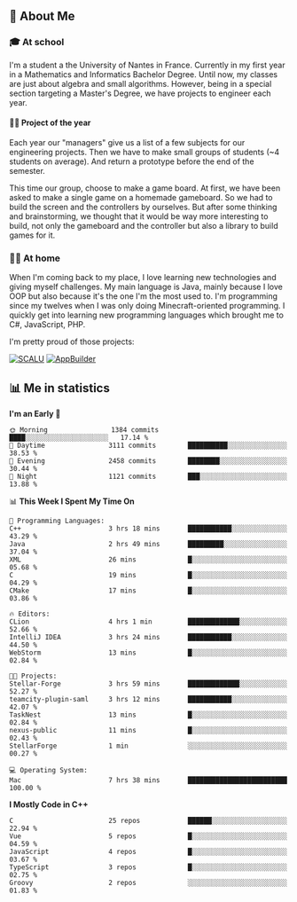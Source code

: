## 👀 About Me

### 🎓 At school

I'm a student a the University of Nantes in France. Currently in my first year in a Mathematics and Informatics Bachelor Degree. Until now, my classes are just about algebra and small algorithms. However, being in a special section targeting a Master's Degree, we have projects to engineer each year. 

#### 🔧🔬 Project of the year

Each year our "managers" give us a list of a few subjects for our engineering projects. Then we have to make small groups of students (~4 students on average). And return a prototype before the end of the semester.

This time our group, choose to make a game board. At first, we have been asked to make a single game on a homemade gameboard. So we had to build the screen and the controllers by ourselves. 
But after some thinking and brainstorming, we thought that it would be way more interesting to build, not only the gameboard and the controller but also a library to build games for it.

### 👨‍💻 At home

When I'm coming back to my place, I love learning new technologies and giving myself challenges. My main language is Java, mainly because I love OOP but also because it's the one I'm the most used to. I'm programming since my twelves when I was only doing Minecraft-oriented programming.  I quickly get into learning new programming languages which brought me to C#, JavaScript, PHP. 

I'm pretty proud of those projects:

[![SCALU](https://github-readme-stats.vercel.app/api/pin?username=renardfute&repo=SCALU)](https://github.com/renardfute/scalu)
[![AppBuilder](https://github-readme-stats.vercel.app/api/pin?username=pulsedev2&repo=AppBuilder)](https://github.com/pulsedev2/AppBuilder)

## 📊 Me in statistics
<!--START_SECTION:waka-->
**I'm an Early 🐤** 

```text
🌞 Morning                1384 commits        ████░░░░░░░░░░░░░░░░░░░░░   17.14 % 
🌆 Daytime                3111 commits        ██████████░░░░░░░░░░░░░░░   38.53 % 
🌃 Evening                2458 commits        ████████░░░░░░░░░░░░░░░░░   30.44 % 
🌙 Night                  1121 commits        ███░░░░░░░░░░░░░░░░░░░░░░   13.88 % 
```


📊 **This Week I Spent My Time On** 

```text
💬 Programming Languages: 
C++                      3 hrs 18 mins       ███████████░░░░░░░░░░░░░░   43.29 % 
Java                     2 hrs 49 mins       █████████░░░░░░░░░░░░░░░░   37.04 % 
XML                      26 mins             █░░░░░░░░░░░░░░░░░░░░░░░░   05.68 % 
C                        19 mins             █░░░░░░░░░░░░░░░░░░░░░░░░   04.29 % 
CMake                    17 mins             █░░░░░░░░░░░░░░░░░░░░░░░░   03.86 % 

🔥 Editors: 
CLion                    4 hrs 1 min         █████████████░░░░░░░░░░░░   52.66 % 
IntelliJ IDEA            3 hrs 24 mins       ███████████░░░░░░░░░░░░░░   44.50 % 
WebStorm                 13 mins             █░░░░░░░░░░░░░░░░░░░░░░░░   02.84 % 

🐱‍💻 Projects: 
Stellar-Forge            3 hrs 59 mins       █████████████░░░░░░░░░░░░   52.27 % 
teamcity-plugin-saml     3 hrs 12 mins       ███████████░░░░░░░░░░░░░░   42.07 % 
TaskNest                 13 mins             █░░░░░░░░░░░░░░░░░░░░░░░░   02.84 % 
nexus-public             11 mins             █░░░░░░░░░░░░░░░░░░░░░░░░   02.43 % 
StellarForge             1 min               ░░░░░░░░░░░░░░░░░░░░░░░░░   00.27 % 

💻 Operating System: 
Mac                      7 hrs 38 mins       █████████████████████████   100.00 % 
```

**I Mostly Code in C++** 

```text
C                        25 repos            ██████░░░░░░░░░░░░░░░░░░░   22.94 % 
Vue                      5 repos             █░░░░░░░░░░░░░░░░░░░░░░░░   04.59 % 
JavaScript               4 repos             █░░░░░░░░░░░░░░░░░░░░░░░░   03.67 % 
TypeScript               3 repos             █░░░░░░░░░░░░░░░░░░░░░░░░   02.75 % 
Groovy                   2 repos             ░░░░░░░░░░░░░░░░░░░░░░░░░   01.83 % 
```




<!--END_SECTION:waka-->
